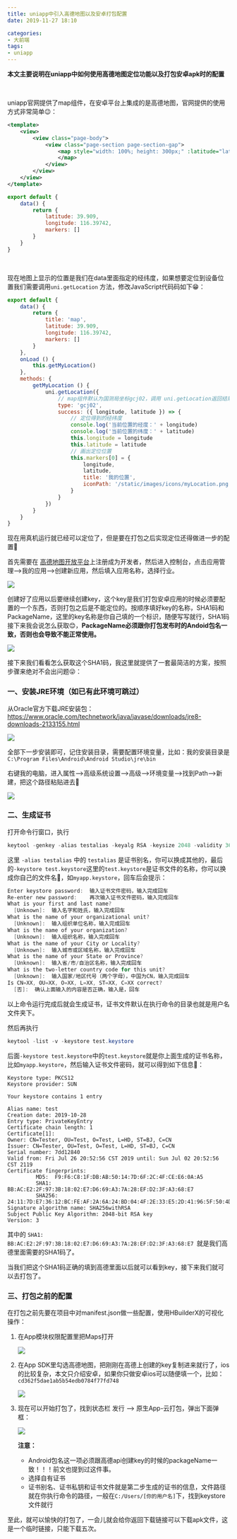 ```yaml
---
title: uniapp中引入高德地图以及安卓打包配置
date: 2019-11-27 18:10

categories:
- 大前端
tags:
- uniapp
---
```


**本文主要说明在uniapp中如何使用高德地图定位功能以及打包安卓apk时的配置**

<br>

uniapp官网提供了map组件，在安卓平台上集成的是高德地图，官网提供的使用方式非常简单😉：

```xml
<template>
    <view>
        <view class="page-body">
            <view class="page-section page-section-gap">
                <map style="width: 100%; height: 300px;" :latitude="latitude" :longitude="longitude" :markers="markers">
                </map>
            </view>
        </view>
    </view>
</template>
```

```javascript
export default {
    data() {
        return {
            latitude: 39.909,
            longitude: 116.39742,
            markers: []
        }
    }
}
```

<br>

现在地图上显示的位置是我们在data里面指定的经纬度，如果想要定位到设备位置我们需要调用`uni.getLocation` 方法，修改JavaScript代码码如下😁：

```javascript
export default {
    data() {
        return {
            title: 'map',
            latitude: 39.909,
            longitude: 116.39742,
            markers: []
        }
    },
    onLoad () {
        this.getMyLocation()
    },
    methods: {
		getMyLocation () {
            uni.getLocation({
                // map组件默认为国测局坐标gcj02，调用 uni.getLocation返回结果传递给组件时，需指定 type 为 gcj02 
                type: 'gcj02',
                success: ({ longitude, latitude }) => {
                    // 定位得到的经纬度
                    console.log('当前位置的经度：' + longitude)
                    console.log('当前位置的纬度：' + latitude)
                    this.longitude = longitude
                    this.latitude = latitude
                    // 画出定位位置
                    this.markers[0] = {
                        longitude,
                        latitude,
                        title: '我的位置',
                        iconPath: '/static/images/icons/myLocation.png'
                    }
                }
            })
        }
    }
}

```

 现在用真机运行就已经可以定位了，但是要在打包之后实现定位还得做进一步的配置🧐

首先需要在 [高德地图开放平台]( https://lbs.amap.com/ 'https://lbs.amap.com/')上注册成为开发者，然后进入控制台，点击应用管理-->我的应用-->创建新应用，然后填入应用名称，选择行业。

![](/img/article/uniapp-amap-1.png)

创建好了应用以后要继续创建key，这个key是我们打包安卓应用的时候必须要配置的一个东西，否则打包之后是不能定位的。按顺序填好key的名称，SHA1码和PackageName，这里的key名称是你自己填的一个标识，随便写写就行，SHA1码接下来我会说怎么获取😊，**PackageName必须跟你打包发布时的Andoid包名一致，否则也会导致不能正常使用。**

![](/img/article/uniapp-amap-2.png)

接下来我们看看怎么获取这个SHA1码，我这里就提供了一套最简洁的方案，按照步骤来绝对不会出问题😜：

### 一、安装JRE环境（如已有此环境可跳过）

从Oracle官方下载JRE安装包：[ https://www.oracle.com/technetwork/java/javase/downloads/jre8-downloads-2133155.html  ]( https://www.oracle.com/technetwork/java/javase/downloads/jre8-downloads-2133155.html   '下载JRE')

![](/img/article/uniapp-amap-3.png)

全部下一步安装即可，记住安装目录，需要配置环境变量，比如：我的安装目录是`C:\Program Files\Android\Android Studio\jre\bin`

右键我的电脑，进入属性-->高级系统设置-->高级-->环境变量-->找到Path-->新建，把这个路径粘贴进去🥴

![](/img/article/uniapp-amap-4.png)

### 二、生成证书

打开命令行窗口，执行

```powershell
keytool -genkey -alias testalias -keyalg RSA -keysize 2048 -validity 36500 -keystore test.keystore
```

这里 `-alias testalias` 中的 `testalias` 是证书别名，你可以换成其他的，最后的`-keystore test.keystore`这里的`test.keystore`是证书文件的名称，你可以换成你自己的文件名🤤，如`myapp.keystore`，回车后会提示：

```powershell
Enter keystore password:  输入证书文件密码，输入完成回车  
Re-enter new password:    再次输入证书文件密码，输入完成回车  
What is your first and last name?  
  [Unknown]:  输入名字和姓氏，输入完成回车  
What is the name of your organizational unit?  
  [Unknown]:  输入组织单位名称，输入完成回车  
What is the name of your organization?  
  [Unknown]:  输入组织名称，输入完成回车  
What is the name of your City or Locality?  
  [Unknown]:  输入城市或区域名称，输入完成回车  
What is the name of your State or Province?  
  [Unknown]:  输入省/市/自治区名称，输入完成回车  
What is the two-letter country code for this unit?  
  [Unknown]:  输入国家/地区代号（两个字母），中国为CN，输入完成回车  
Is CN=XX, OU=XX, O=XX, L=XX, ST=XX, C=XX correct?  
  [否]:  确认上面输入的内容是否正确，输入是，回车
```

 以上命令运行完成后就会生成证书，证书文件默认在执行命令的目录也就是用户名文件夹下。

然后再执行

```powershell
keytool -list -v -keystore test.keystore
```

后面`-keystore test.keystore`中的`test.keystore`就是你上面生成的证书名称，比如`myapp.keystore`，然后输入证书文件密码，就可以得到如下信息🤗：

```po
Keystore type: PKCS12    
Keystore provider: SUN    

Your keystore contains 1 entry    

Alias name: test    
Creation date: 2019-10-28    
Entry type: PrivateKeyEntry    
Certificate chain length: 1    
Certificate[1]:    
Owner: CN=Tester, OU=Test, O=Test, L=HD, ST=BJ, C=CN    
Issuer: CN=Tester, OU=Test, O=Test, L=HD, ST=BJ, C=CN    
Serial number: 7dd12840    
Valid from: Fri Jul 26 20:52:56 CST 2019 until: Sun Jul 02 20:52:56 CST 2119    
Certificate fingerprints:    
         MD5:  F9:F6:C8:1F:DB:AB:50:14:7D:6F:2C:4F:CE:E6:0A:A5    
         SHA1: BB:AC:E2:2F:97:3B:18:02:E7:D6:69:A3:7A:28:EF:D2:3F:A3:68:E7    
         SHA256: 24:11:7D:E7:36:12:BC:FE:AF:2A:6A:24:BD:04:4F:2E:33:E5:2D:41:96:5F:50:4D:74:17:7F:4F:E2:55:EB:26    
Signature algorithm name: SHA256withRSA    
Subject Public Key Algorithm: 2048-bit RSA key    
Version: 3
```

其中的 `SHA1: BB:AC:E2:2F:97:3B:18:02:E7:D6:69:A3:7A:28:EF:D2:3F:A3:68:E7 `就是我们高德里面需要的SHA1码了。

当我们把这个SHA1码正确的填到高德里面以后就可以看到key，接下来我们就可以去打包了。

### 三、打包之前的配置

在打包之前先要在项目中对manifest.json做一些配置，使用HBuilderX的可视化操作：

1. 在App模块权限配置里把Maps打开

   ![](/img/article/uniapp-amap-5.png)

2. 在App SDK里勾选高德地图，把刚刚在高德上创建的key复制进来就行了，ios的比较复杂，本文只介绍安卓，如果你只做安卓ios可以随便填一个，比如：`cd362f5dae1ab5b54edb0784f77fd748`

   ![](/img/article/uniapp-amap-6.png)

3. 现在可以开始打包了，找到状态栏 发行 --> 原生App-云打包，弹出下面弹框：

   ![](/img/article/uniapp-amap-7.png)

   

   **注意：**
   
   * Android包名这一项必须跟高德api创建key的时候的packageName一致！！！前文也提到过这件事。
   * 选择自有证书
   * 证书别名、证书私钥和证书文件就是第二步生成的证书的信息，文件路径就在你执行命令的路径，一般在`C:/Users/[你的用户名]`下，找到keystore文件就行

至此，就可以愉快的打包了，一会儿就会给你返回下载链接可以下载apk文件，这是一个临时链接，只能下载五次。